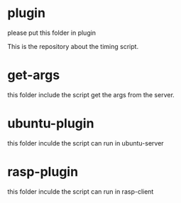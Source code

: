 # plugin
please put this folder in plugin 

This is the repository about the timing script.

# get-args
this folder include the script get the args from the server.


# ubuntu-plugin
this folder inculde the script can run in ubuntu-server


# rasp-plugin
this folder inculde the script can run in rasp-client



